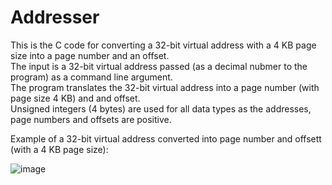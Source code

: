 # Addresser
This is the C code for converting a 32-bit virtual address with a 4 KB page size into a page number and an offset. <br/>
The input is a 32-bit virtual address passed (as a decimal nubmer to the program) as a command line argument. <br/>
The program translates the 32-bit virtual address into a page number (with page size 4 KB) and and offset. <br/>
Unsigned integers (4 bytes) are used for all data types as the addresses, page numbers and offsets are positive. <br/>

Example of a 32-bit virtual address converted into page number and offsett (with a 4 KB page size): <br/>

![image](https://user-images.githubusercontent.com/60248071/141734043-0ad13cca-5315-4190-b942-c014e4d61ef3.png)
